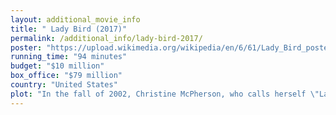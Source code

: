 ```yaml
---
layout: additional_movie_info
title: " Lady Bird (2017)"
permalink: /additional_info/lady-bird-2017/
poster: "https://upload.wikimedia.org/wikipedia/en/6/61/Lady_Bird_poster.jpeg"
running_time: "94 minutes"
budget: "$10 million"
box_office: "$79 million"
country: "United States"
plot: "In the fall of 2002, Christine McPherson, who calls herself \"Lady Bird\", is a senior at a Catholic high school[a] in Sacramento, California. Despite her family's financial struggles, she longs to attend a prestigious college in \"a city with culture\" on the East Coast.\n\nDuring a car ride, Lady Bird's mother Marion tells her she is ungrateful and her dreams are unrealistic. To prove a point, Lady Bird jumps from the moving car, breaking her arm. Over the course of the film, Marion and Lady Bird repeatedly connect, only for things to fall apart when one of the two equally strong-willed women makes a cutting remark. Lady Bird is tormented by the fact that while her mother loves her, she does not like her.\n\nLady Bird and her best friend Julie join their school's theater program. Although Lady Bird resents Julie's comparative talent, she meets her new boyfriend Danny through the program. She spends her last Thanksgiving before graduation with Danny's wealthy family, disappointing Marion. However, Lady Bird catches Danny kissing a boy and breaks up with him.\n\nAt Marion's behest, Lady Bird begins working at a coffee shop to earn money. She tries to become more popular by bonding with popular students Kyle and Jenna. She exaggerates her family's wealth and vandalizes a nun's car with Jenna. She reconciles with Danny after he tearfully expresses his fear of coming out, but leaves the theater program and spends less time with Julie.\n\nLady Bird's new relationships begin to fall apart. After she is suspended from school for heckling a guest speaker at an anti-abortion assembly, Jenna tries to visit her and learns that Lady Bird gave her a fake address in an affluent neighborhood. Lady Bird kisses Kyle at a party, and they confess to each other that they are both virgins. However, when they have (underwhelming) sex for the first time, Kyle admits he was lying. Deeply wounded, Lady Bird seeks comfort from her mother, who provides it without asking why.\n\nMarion begs Lady Bird to focus on California colleges, revealing that her father Larry has lost his job and cannot afford out-of-state tuition. Lady Bird's college counselor points out that her application essay shows a great deal of love for Sacramento. Lady Bird dismisses this as mere attention to detail, but her counselor suggests that love and attention are the same thing. Despite Marion's concerns, Larry secretly encourages Lady Bird to apply to her dream schools, resolving to refinance their home mortgage if necessary. When admissions decisions are released, Lady Bird is dismayed to hear that her presumptive destination is UC Davis, just 20 minutes away. She is waitlisted for a university in New York City, but does not tell Marion. \n\nOn prom night, Kyle, Jenna, and Jenna's boyfriend decide to skip prom for a house party. Lady Bird initially agrees to go with them, but changes her mind and visits Julie. They rekindle their friendship and go to prom together.\n\nDanny accidentally mentions the waitlist in front of Marion, who gives Lady Bird the silent treatment for the rest of the summer, even after she is accepted. Before she leaves for New York, her parents drop her off at the airport, but Marion refuses to go inside to say goodbye. Marion eventually relents, but Lady Bird has already gone through security. Marion breaks down crying in Larry's arms.\n\nAfter arriving in New York, Lady Bird finds several heartfelt, unfinished letters from her mother in her luggage. Her mother threw them away, but her father secretly collected them for Lady Bird. Lady Bird realizes that even if her mother does not like her, the important thing is that she loves her. She begins using her given name again.\n\nChristine is hospitalized after drinking heavily at a college party. After being released, she goes to church[b] and is moved to tears. She calls home and leaves a message for her mother, apologizing and thanking her for all her help."
---
```

